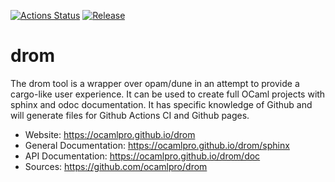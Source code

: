 
[![Actions Status](https://github.com/ocamlpro/drom/workflows/Main%20Workflow/badge.svg)](https://github.com/ocamlpro/drom/actions)
[![Release](https://img.shields.io/github/release/ocamlpro/drom.svg)](https://github.com/ocamlpro/drom/releases)

# drom


The drom tool is a wrapper over opam/dune in an attempt to provide a cargo-like
user experience. It can be used to create full OCaml projects with
sphinx and odoc documentation. It has specific knowledge of Github and
will generate files for Github Actions CI and Github pages.


* Website: https://ocamlpro.github.io/drom
* General Documentation: https://ocamlpro.github.io/drom/sphinx
* API Documentation: https://ocamlpro.github.io/drom/doc
* Sources: https://github.com/ocamlpro/drom

